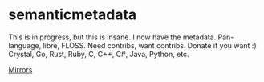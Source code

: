 # semanticmetadata
This is in progress, but this is insane. I now have the metadata. Pan-language, libre, FLOSS. Need contribs, want contribs. Donate if you want :) Crystal, Go, Rust, Ruby, C, C++, C#, Java, Python, etc.

<a href="ethicify.online/improve_the_world">Mirrors</a>
